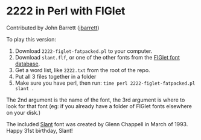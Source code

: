 # 2222 in Perl with FIGlet

Contributed by John Barrett ([jbarrett](https://github.com/jbarrett))

To play this version:
1. Download `2222-figlet-fatpacked.pl` to your computer.
2. Download `slant.flf`, or one of the other fonts from the [FIGlet font database](http://www.figlet.org/fontdb.cgi).
3. Get a word list, like `2222.txt` from the root of the repo.
4. Put all 3 files together in a folder
5. Make sure you have perl, then run: `time perl 2222-figlet-fatpacked.pl slant .`

The 2nd argument is the name of the font, the 3rd argument is where to look for that font (eg: if you already have a folder of FIGlet fonts elsewhere on your disk.)

The included [Slant](http://www.figlet.org/fontdb_example.cgi?font=slant.flf) font was created by Glenn Chappell in March of 1993. Happy 31st birthday, Slant!
